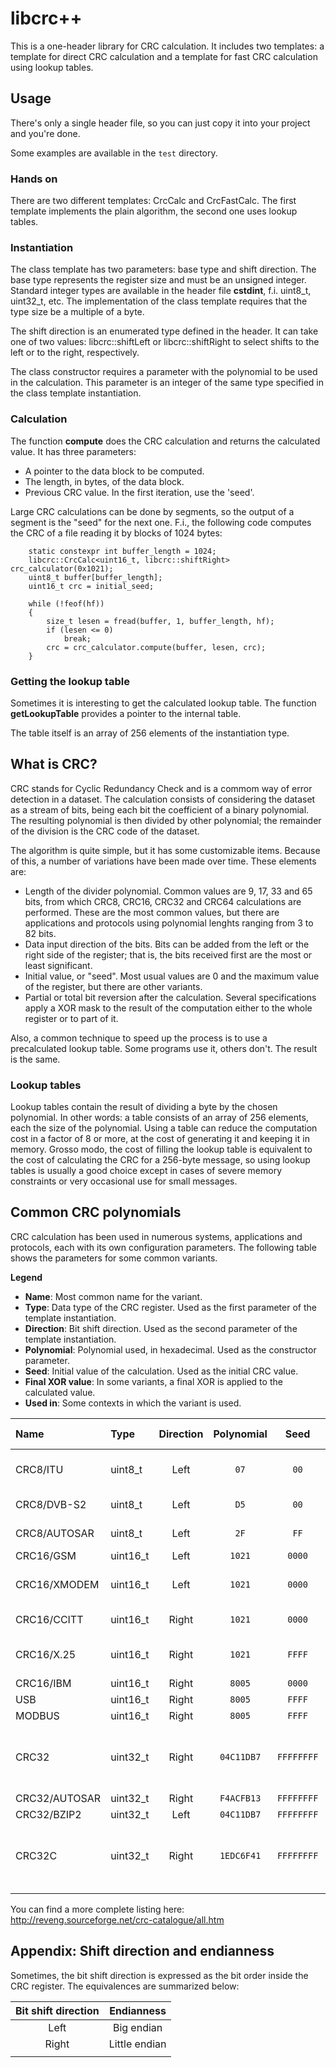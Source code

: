 # libcrc++

This is a one-header library for CRC calculation. It includes two templates: a template for direct CRC calculation
and a template for fast CRC calculation using lookup tables.

## Usage

There's only a single header file, so you can just copy it into your project and you're done.

Some examples are available in the `test` directory.

### Hands on

There are two different templates: CrcCalc and CrcFastCalc. The first template implements the plain algorithm,
the second one uses lookup tables.

### Instantiation

The class template has two parameters: base type and shift direction. The base type represents the register size and
must be an unsigned integer. Standard integer types are available in the header file **cstdint**, f.i. uint8_t, uint32_t,
etc. The implementation of the class template requires that the type size be a multiple of a byte.

The shift direction is an enumerated type defined in the header. It can take one of two values: libcrc::shiftLeft or
libcrc::shiftRight to select shifts to the left or to the right, respectively.

The class constructor requires a parameter with the polynomial to be used in the calculation. This parameter is an
integer of the same type specified in the class template instantiation.

### Calculation

The function **compute** does the CRC calculation and returns the calculated value. It has three parameters:
- A pointer to the data block to be computed.
- The length, in bytes, of the data block.
- Previous CRC value. In the first iteration, use the 'seed'.

Large CRC calculations can be done by segments, so the output of a segment is the "seed" for the next one. F.i.,
the following code computes the CRC of a file reading it by blocks of 1024 bytes:

```
    static constexpr int buffer_length = 1024;
    libcrc::CrcCalc<uint16_t, libcrc::shiftRight> crc_calculator(0x1021);
    uint8_t buffer[buffer_length];
    uint16_t crc = initial_seed;

    while (!feof(hf))
    {
        size_t lesen = fread(buffer, 1, buffer_length, hf);
        if (lesen <= 0)
            break;
        crc = crc_calculator.compute(buffer, lesen, crc);
    }

```

### Getting the lookup table

Sometimes it is interesting to get the calculated lookup table. The function **getLookupTable** provides a pointer
to the internal table.

The table itself is an array of 256 elements of the instantiation type.


## What is CRC?

CRC stands for Cyclic Redundancy Check and is a commom way of error detection in a dataset. The calculation consists
of considering the dataset as a stream of bits, being each bit the coefficient of a binary polynomial. The resulting
polynomial is then divided by other polynomial; the remainder of the division is the CRC code of the dataset.

The algorithm is quite simple, but it has some customizable items. Because of this, a number of variations have been
made over time.
These elements are:

- Length of the divider polynomial. Common values are 9, 17, 33 and 65 bits, from which CRC8, CRC16, CRC32 and CRC64
calculations are performed. These are the most common values, but there are applications and protocols using polynomial
lenghts ranging from 3 to 82 bits.
- Data input direction of the bits. Bits can be added from the left or the right side of the register; that is,
the bits received first are the most or least significant.
- Initial value, or "seed". Most usual values are 0 and the maximum value of the register, but there are other variants.
- Partial or total bit reversion after the calculation. Several specifications apply a XOR mask to the result of the
computation either to the whole register or to part of it.

Also, a common technique to speed up the process is to use a precalculated lookup table. Some programs use it, others
don't. The result is the same.

### Lookup tables

Lookup tables contain the result of dividing a byte by the chosen polynomial. In other words: a table consists of
an array of 256 elements, each the size of the polynomial. Using a table can reduce the computation cost in a factor
of 8 or more, at the cost of generating it and keeping it in memory. Grosso modo, the cost of filling the lookup
table is equivalent to the cost of calculating the CRC for a 256-byte message, so using lookup tables is usually a good
choice except in cases of severe memory constraints or very occasional use for small messages.

## Common CRC polynomials

CRC calculation has been used in numerous systems, applications and protocols, each with its own configuration
parameters. The following table shows the parameters for some common variants.

**Legend**
- **Name**: Most common name for the variant.
- **Type**: Data type of the CRC register. Used as the first parameter of the template instantiation.
- **Direction**: Bit shift direction. Used as the second parameter of the template instantiation.
- **Polynomial**: Polynomial used, in hexadecimal. Used as the constructor parameter.
- **Seed**: Initial value of the calculation. Used as the initial CRC value.
- **Final XOR value**: In some variants, a final XOR is applied to the calculated value.
- **Used in**: Some contexts in which the variant is used.

| Name          | Type     | Direction | Polynomial | Seed       | Final XOR  | Used in |
| :------------ | :------- | :-------: | :--------: | :--------: | :--------: | :------ |
| CRC8/ITU      | uint8_t  | Left      | `07`       | `00`       | `55`       | I.432.1, ATM HEC, ISDN HEC, SMBus |
| CRC8/DVB-S2   | uint8_t  | Left      | `D5`       | `00`       | -          | DVB-S2 (digital TV) |
| CRC8/AUTOSAR  | uint8_t  | Left      | `2F`       | `FF`       | `FF`       | AUTOSAR, OpenSafety |
| CRC16/GSM     | uint16_t | Left      | `1021`     | `0000`     | `FFFF`     | GSM |
| CRC16/XMODEM  | uint16_t | Left      | `1021`     | `0000`     | -          | XMODEM, ZMODEM, CRC16/LTE |
| CRC16/CCITT   | uint16_t | Right     | `1021`     | `0000`     | -          | Kermit, V.41, Bluetooth, ... |
| CRC16/X.25    | uint16_t | Right     | `1021`     | `FFFF`     | `FFFF`     | X.25, CRC16/IBM-SDLC |
| CRC16/IBM     | uint16_t | Right     | `8005`     | `0000`     | -          | ARC, LHA |
| USB           | uint16_t | Right     | `8005`     | `FFFF`     | `FFFF`     | USB |
| MODBUS        | uint16_t | Right     | `8005`     | `FFFF`     | -          | MODBUS |
| CRC32         | uint32_t | Right     | `04C11DB7` | `FFFFFFFF` | `FFFFFFFF` | HDLC, Ethernet, SATA, PkZIP, PNG, Gzip, V.42... |
| CRC32/AUTOSAR | uint32_t | Right     | `F4ACFB13` | `FFFFFFFF` | `FFFFFFFF` | AUTOSAR |
| CRC32/BZIP2   | uint32_t | Left      | `04C11DB7` | `FFFFFFFF` | `FFFFFFFF` | Bzip2 |
| CRC32C        | uint32_t | Right     | `1EDC6F41` | `FFFFFFFF` | `FFFFFFFF` | CRC32 Castagnoli (RFC 7143). ISCSI, Interlaken |
||||||||

You can find a more complete listing here:
http://reveng.sourceforge.net/crc-catalogue/all.htm


## Appendix: Shift direction and endianness

Sometimes, the bit shift direction is expressed as the bit order inside the CRC register. The equivalences are summarized below:

| Bit shift direction | Endianness |
| :-----------------: | :--------: |
| Left                | Big endian |
| Right               | Little endian |
|||

